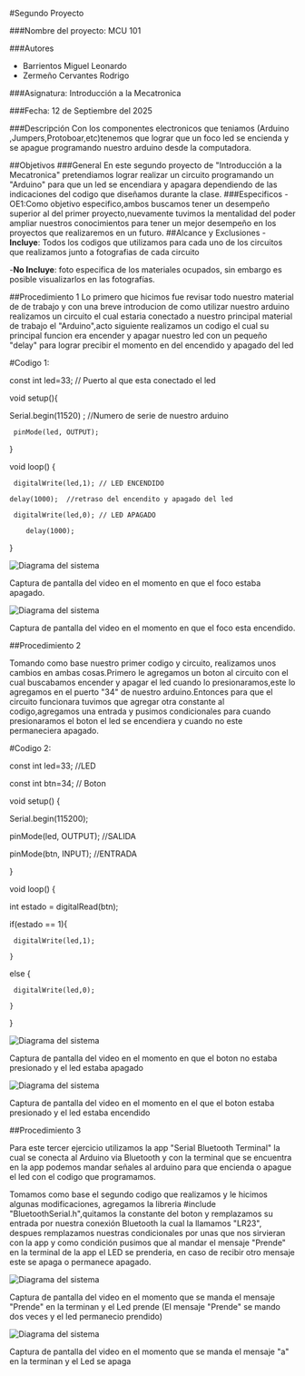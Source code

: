 #Segundo Proyecto

###Nombre del proyecto: MCU 101

###Autores
- Barrientos Miguel Leonardo
- Zermeño Cervantes Rodrigo

###Asignatura: Introducción a la Mecatronica

###Fecha: 12 de Septiembre del 2025

###Descripción
Con los componentes electronicos que teniamos (Arduino ,Jumpers,Protoboar,etc)tenemos que lograr que un foco led se encienda y se apague programando nuestro arduino desde la computadora.


##Objetivos
###General
En este segundo proyecto  de "Introducción a la Mecatronica" pretendiamos lograr realizar un circuito programando  un "Arduino"  para que un led se encendiara y apagara dependiendo de las indicaciones del codigo que diseñamos durante la clase.
###Especificos
-OE1:Como objetivo especifico,ambos buscamos tener un desempeño superior al del primer proyecto,nuevamente tuvimos la mentalidad del poder ampliar nuestros conocimientos para tener un mejor desempeño en los proyectos que realizaremos en un futuro.
##Alcance y Exclusiones
 -**Incluye**: Todos los codigos que utilizamos para cada uno de los circuitos que realizamos junto a fotografias de cada circuito

 -**No Incluye**: foto especifica de los materiales ocupados, sin embargo es posible visualizarlos en las fotografías.

##Procedimiento 1
Lo primero que hicimos fue revisar todo nuestro material  de de trabajo y con una breve introducion de como utilizar nuestro arduino realizamos un circuito el cual estaria conectado a nuestro principal material de trabajo el "Arduino",acto siguiente realizamos un codigo el cual su principal funcion era encender y apagar nuestro led con un pequeño "delay" para lograr precibir  el momento en del encendido y apagado del led

#Codigo 1:

const int led=33;  // Puerto al que esta conectado el led
 
void setup(){

   Serial.begin(11520)         ; //Numero de serie de nuestro arduino

     pinMode(led, OUTPUT);
 
 }
 
void loop() {            

     digitalWrite(led,1); // LED ENCENDIDO

    delay(1000);  //retraso del encendito y apagado del led

     digitalWrite(led,0); // LED APAGADO

        delay(1000);
 
  }


![Diagrama del sistema](recursos/imgs/AFocoapa.png)

Captura de pantalla del video en el momento en que el foco estaba apagado.


![Diagrama del sistema](recursos/imgs/AFocopre.png)

Captura de pantalla del video en el momento en que el foco esta encendido.

##Procedimiento 2

Tomando como base nuestro primer codigo y circuito, realizamos unos cambios en ambas cosas.Primero le agregamos un boton al circuito con el cual buscabamos encender y apagar el led cuando lo presionaramos,este lo agregamos en el puerto "34" de nuestro arduino.Entonces para que el circuito funcionara tuvimos que agregar otra constante al codigo,agregamos una entrada y pusimos condicionales para cuando presionaramos el boton el led se encendiera y cuando no este permaneciera apagado.

#Codigo 2:

const int led=33; //LED

const int btn=34; // Boton
 
void setup() {

  Serial.begin(115200);

  pinMode(led, OUTPUT); //SALIDA
  
  pinMode(btn, INPUT); //ENTRADA
 
}
 
void loop() {
  
  int estado = digitalRead(btn); 
 
  if(estado == 1){ 
    
     digitalWrite(led,1);
   
    }
    
  else {

     digitalWrite(led,0);

    }
 
}
 


![Diagrama del sistema](recursos/imgs/A1.png)

 Captura de pantalla del video en el momento en que el boton no estaba presionado y el led estaba apagado


![Diagrama del sistema](recursos/imgs/A2.png)

 Captura de pantalla del video en el momento en el que el boton estaba presionado y el led estaba encendido


##Procedimiento 3

Para este tercer ejercicio utilizamos la app "Serial Bluetooth Terminal" la cual se conecta al Arduino via Bluetooth y con la terminal que se encuentra en la app podemos mandar señales al arduino para que encienda o apague el led con el codigo que programamos.

Tomamos como base el segundo codigo que realizamos y le hicimos algunas modificaciones, agregamos la libreria #include "BluetoothSerial.h",quitamos la constante del boton y remplazamos su entrada por nuestra conexión Bluetooth la cual la llamamos "LR23", despues remplazamos nuestras condicionales por unas que nos sirvieran con la app y como condición pusimos que al mandar el mensaje "Prende" en la terminal de la app el LED se prenderia, en caso de recibir otro mensaje este se apaga o permanece apagado.


![Diagrama del sistema](recursos/imgs/p1.png)

 Captura de pantalla del video en el momento que se manda el mensaje "Prende" en la terminan y el Led prende (El mensaje "Prende" se mando dos veces y el led permanecio prendido)


![Diagrama del sistema](recursos/imgs/p2.png)

 Captura de pantalla del video en el momento que se manda el mensaje "a" en la terminan y el Led se apaga



